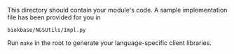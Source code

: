 This directory should contain your module's code.
A sample implementation file has been provided for you in

```biokbase/NGSUtils/Impl.py```

Run `make` in the root to generate your language-specific client libraries.
